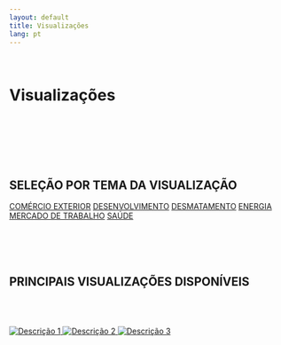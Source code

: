 ```yaml
---
layout: default
title: Visualizações
lang: pt
---
```


<link rel="stylesheet" href="style.css">

<br>

<h1 class="title-about">Visualizações</h1>

<br>
<br>
<br>
<br>
<br>

<div style="max-width:600px; margin:0 auto;">
  <h2 class="selecao_por_tema">SELEÇÃO POR TEMA DA VISUALIZAÇÃO</h2>
    <div class="botoes-container">
      <a href="#histogramas" class="botao">COMÉRCIO EXTERIOR</a>
      <a href="#mapas" class="botao">DESENVOLVIMENTO</a>
      <a href="#rankings" class="botao">DESMATAMENTO</a>
      <a href="#relacao" class="botao">ENERGIA</a>
      <a href="#sankeys" class="botao">MERCADO DE TRABALHO</a>
      <a href="#series" class="botao">SAÚDE</a>
    </div>

  <br>
  <br>
  <br>
  <br>

   <h2 class="selecao_por_tema">PRINCIPAIS VISUALIZAÇÕES DISPONÍVEIS</h2>


  <br>
  <br>
  <br>
  
  <div class="imagens-container">
    <a href="https://link1.com" target="_blank" rel="noopener noreferrer">
      <img src="{{ site.baseurl }}/assets/img/Icon_Viz_atividades_dinamicas.png" alt="Descrição 1">
    </a>
    <a href="https://link2.com" target="_blank" rel="noopener noreferrer">
      <img src="{{ site.baseurl }}/assets/img/imagem2.png" alt="Descrição 2">
    </a>
    <a href="https://link3.com" target="_blank" rel="noopener noreferrer">
      <img src="{{ site.baseurl }}/assets/img/imagem3.png" alt="Descrição 3">
    </a>
  </div>
